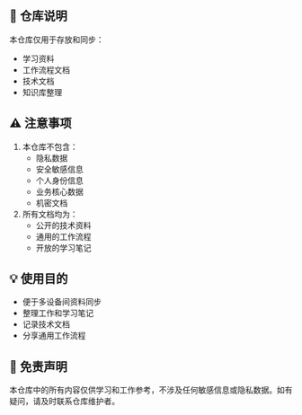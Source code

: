 ## 📝 仓库说明
本仓库仅用于存放和同步：
- 学习资料
- 工作流程文档
- 技术文档
- 知识库整理
## ⚠️ 注意事项
1. 本仓库不包含：
   - 隐私数据
   - 安全敏感信息
   - 个人身份信息
   - 业务核心数据
   - 机密文档
2. 所有文档均为：
   - 公开的技术资料
   - 通用的工作流程
   - 开放的学习笔记
## 💡 使用目的
- 便于多设备间资料同步
- 整理工作和学习笔记
- 记录技术文档
- 分享通用工作流程
## 📌 免责声明
本仓库中的所有内容仅供学习和工作参考，不涉及任何敏感信息或隐私数据。如有疑问，请及时联系仓库维护者。 